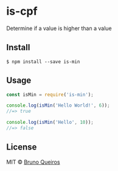 # is-cpf
Determine if a value is higher than a value

## Install
```
$ npm install --save is-min
```

## Usage
```js
const isMin = require('is-min');

console.log(isMin('Hello World!', 6));
//=> true

console.log(isMin('Hello', 10));
//=> false
```

## License
MIT © [Bruno Queiros](https://github.com/brunoqueiros)
